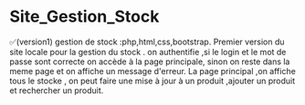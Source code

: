 # Site_Gestion_Stock
 ✅(version1) gestion de stock :php,html,css,bootstrap.
Premier version du site locale pour la gestion du stock .
on authentifie ,si  le login et le  mot de passe sont correcte on accède à la page principale, sinon on reste dans la meme page et on affiche un message d'erreur.
La page principal ,on affiche tous le stocke , on peut faire une mise à jour à un produit ,ajouter un produit et rechercher un produit.
